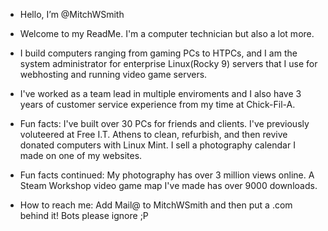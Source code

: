 - Hello, I’m @MitchWSmith
- Welcome to my ReadMe. I'm a computer technician but also a lot more.
- I build computers ranging from gaming PCs to HTPCs, and I am the system administrator for enterprise Linux(Rocky 9) servers that I use for webhosting and running video game servers.
- I've worked as a team lead in multiple enviroments and I also have 3 years of customer service experience from my time at Chick-Fil-A.
- Fun facts: I've built over 30 PCs for friends and clients. I've previously voluteered at Free I.T. Athens to clean, refurbish, and then revive donated computers with Linux Mint. I sell a photography calendar I made on one of my websites.
- Fun facts continued: My photography has over 3 million views online. A Steam Workshop video game map I've made has over 9000 downloads.


- How to reach me: Add Mail@ to MitchWSmith and then put a .com behind it! Bots please ignore ;P

<!---
MitchWSmith/MitchWSmith is a special repository because its `README.md` (this file) appears on your GitHub profile.
You can click the Preview link to take a look at your changes.
--->
